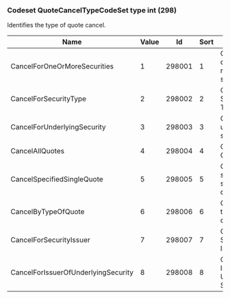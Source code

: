 ### Codeset QuoteCancelTypeCodeSet type int (298)

Identifies the type of quote cancel.

| Name                                | Value | Id     | Sort | Synopsis                                 | Elaboration                                                             |
|-------------------------------------|-------|--------|------|------------------------------------------|-------------------------------------------------------------------------|
| CancelForOneOrMoreSecurities        | 1     | 298001 | 1    | Cancel for one or more securities        |                                                                         |
| CancelForSecurityType               | 2     | 298002 | 2    | Cancel for Security Type(s)              |                                                                         |
| CancelForUnderlyingSecurity         | 3     | 298003 | 3    | Cancel for underlying security           |                                                                         |
| CancelAllQuotes                     | 4     | 298004 | 4    | Cancel All Quotes                        |                                                                         |
| CancelSpecifiedSingleQuote          | 5     | 298005 | 5    | Cancel specified single quote            | Cancel single quote specified in QuoteID(117) or SecondaryQuoteID(1751) |
| CancelByTypeOfQuote                 | 6     | 298006 | 6    | Cancel by type of quote                  | Cancel quotes by type of quote specified in QuoteType(537)              |
| CancelForSecurityIssuer             | 7     | 298007 | 7    | Cancel for Security Issuer               |                                                                         |
| CancelForIssuerOfUnderlyingSecurity | 8     | 298008 | 8    | Cancel for Issuer of Underlying Security |                                                                         |

